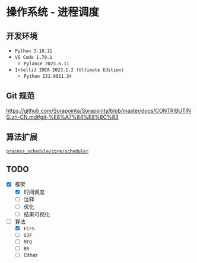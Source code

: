 # 操作系统 - 进程调度

## 开发环境

- `Python 3.10.11`
- `VS Code 1.79.1`
  - `Pylance 2023.6.11`
- `IntelliJ IDEA 2023.1.2 (Ultimate Edition)`
  - `Python 231.9011.34`

## Git 规范

<https://github.com/Sorapointa/Sorapointa/blob/master/docs/CONTRIBUTING.zh-CN.md#git-%E8%A7%84%E8%8C%83>

## 算法扩展

[`process_schedule/core/scheduler`](process_schedule/core/scheduler)

## TODO

- [x] 框架
  - [x] 时间调度
  - [ ] 注释
  - [ ] 优化
  - [ ] 结果可视化
- [ ] 算法
  - [x] `FCFS`
  - [ ] `SJF`
  - [ ] `MFQ`
  - [ ] `RR`
  - [ ] Other
